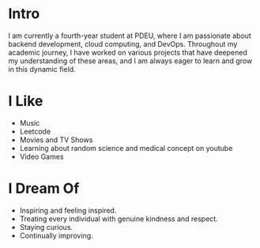 # Intro

I am currently a fourth-year student at PDEU, where I am passionate about backend development, cloud computing, and DevOps. Throughout my academic journey, I have worked on various projects that have deepened my understanding of these areas, and I am always eager to learn and grow in this dynamic field.

# I Like

- Music
- Leetcode
- Movies and TV Shows
- Learning about random science and medical concept on youtube
- Video Games

# I Dream Of

- Inspiring and feeling inspired.
- Treating every individual with genuine kindness and respect.
- Staying curious.
- Continually improving.
